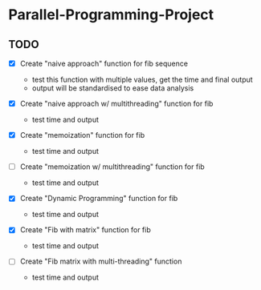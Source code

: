 # Parallel-Programming-Project

## TODO
- [x] Create "naive approach" function for fib sequence 
  - test this function with multiple values, get the time and final output
  - output will be standardised to ease data analysis

- [X] Create "naive approach w/ multithreading" function for fib 
  - test time and output

- [X] Create "memoization" function for fib 
  - test time and output
  
- [ ] Create "memoization w/ multithreading" function for fib 
  - test time and output

- [X] Create "Dynamic Programming" function for fib 
  - test time and output
  
- [X] Create "Fib with matrix" function for fib 
  - test time and output

- [ ] Create "Fib matrix with multi-threading" function
  - test time and output
